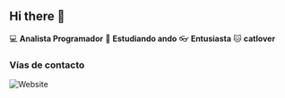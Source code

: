 ## Hi there 👋

:computer: **Analista Programador**
:pencil: **Estudiando ando**
:eyeglasses: **Entusiasta**
:cat: **catlover**

### Vías de contacto

![Website](https://img.shields.io/website?url=https%3A%2F%2Fopen.spotify.com%2Fintl-es)
